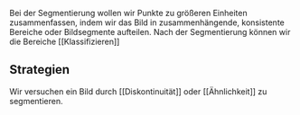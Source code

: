 Bei der Segmentierung wollen wir Punkte zu größeren Einheiten zusammenfassen, indem wir das Bild in zusammenhängende, konsistente Bereiche oder Bildsegmente aufteilen. Nach der Segmentierung können wir die Bereiche [[Klassifizieren]]

## Strategien
Wir versuchen ein Bild durch [[Diskontinuität]] oder [[Ähnlichkeit]] zu segmentieren.